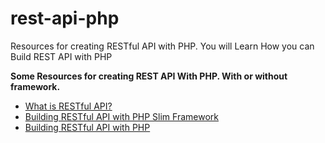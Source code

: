 # rest-api-php
Resources for creating RESTful API with PHP. You will Learn How you can Build REST API with PHP


**Some Resources for creating REST API With PHP. With or without framework.**

* [What is RESTful API?](https://www.youtube.com/watch?v=Q-BpqyOT3a8)
* [Building RESTful API with PHP Slim Framework](https://www.youtube.com/watch?v=DHUxnUX7Y2Y)
* [Building RESTful API with PHP](https://www.codeofaninja.com/2017/02/create-simple-rest-api-in-php.html)

